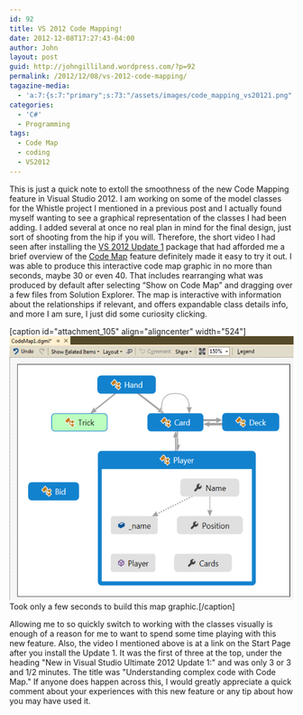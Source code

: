 ```yaml
---
id: 92
title: VS 2012 Code Mapping!
date: 2012-12-08T17:27:43-04:00
author: John
layout: post
guid: http://johngilliland.wordpress.com/?p=92
permalink: /2012/12/08/vs-2012-code-mapping/
tagazine-media:
  - 'a:7:{s:7:"primary";s:73:"/assets/images/code_mapping_vs20121.png";s:6:"images";a:1:{s:73:"/assets/images/code_mapping_vs20121.png";a:6:{s:8:"file_url";s:73:"/assets/images/code_mapping_vs20121.png";s:5:"width";i:659;s:6:"height";i:588;s:4:"type";s:5:"image";s:4:"area";i:387492;s:9:"file_path";b:0;}}s:6:"videos";a:0:{}s:11:"image_count";i:1;s:6:"author";s:7:"1621794";s:7:"blog_id";s:7:"1553479";s:9:"mod_stamp";s:19:"2012-12-08 22:35:29";}'
categories:
  - 'C#'
  - Programming
tags:
  - Code Map
  - coding
  - VS2012
---
```

This is just a quick note to extoll the smoothness of the new Code Mapping feature in Visual Studio 2012. I am working on some of the model classes for the Whistle project I mentioned in a previous post and I actually found myself wanting to see a graphical representation of the classes I had been adding. I added several at once no real plan in mind for the final design, just sort of shooting from the hip if you will. Therefore, the short video I had seen after installing the <a href="http://blogs.msdn.com/b/bharry/archive/2012/10/29/visual-studio-2012-update-1-final-ctp.aspx" target="_blank">VS 2012 Update 1</a> package that had afforded me a brief overview of the <a href="http://geekswithblogs.net/krislankford/archive/2012/10/05/introducing-code-map-for-visual-studio-2012-september-ctp.aspx" target="_blank">Code Map</a> feature definitely made it easy to try it out.
I was able to produce this interactive code map graphic in no more than seconds, maybe 30 or even 40. That includes rearranging what was produced by default after selecting “Show on Code Map” and dragging over a few files from Solution Explorer. The map is interactive with information about the relationships if relevant, and offers expandable class details info, and more I am sure, I just did some curiosity clicking.

[caption id="attachment_105" align="aligncenter" width="524"]<a href="http://johngilliland.wordpress.com/2012/12/08/vs-2012-code-mapping/code_mapping_vs2012-2/" rel="attachment wp-att-105"><img class=" wp-image-105 " title="VS 2012 Code Mapping" alt="Picture of the VS 2012  code mapping feature." src="/assets/images/code_mapping_vs20121.png" height="467" width="524" /></a> Took only a few seconds to build this map graphic.[/caption]

Allowing me to so quickly switch to working with the classes visually is enough of a reason for me to want to spend some time playing with this new feature. Also, the video I mentioned above is at a link on the Start Page after you install the Update 1. It was the first of three at the top, under the heading "New in Visual Studio Ultimate 2012 Update 1:" and was only 3 or 3 and 1/2 minutes.  The title was "Understanding complex code with Code Map." If anyone does happen across this, I would greatly appreciate a quick comment about your experiences with this new feature or any tip about how you may have used it.